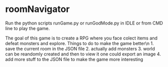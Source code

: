 # roomNavigator
Run the python scripts runGame.py or runGodMode.py in IDLE or from CMD line to play the game.

The goal of this game is to create a RPG where you face colect items and defeat monsters and explore.
Things to do to make the game better\n
    1. save the current room in the JSON file
    2. actually add monsters
    3. world can be reandomly created and then to view it one could export an image
    4. add more stuff to the JSON file to make the game more interesting
